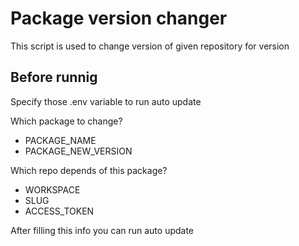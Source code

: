 # Package version  changer
This script is used to change version of given repository for version
## Before runnig
Specify those .env variable to run auto update

 Which package to change? 
- PACKAGE_NAME
- PACKAGE_NEW_VERSION

Which repo depends of this package?
- WORKSPACE
- SLUG
- ACCESS_TOKEN

After filling this info you can run auto update